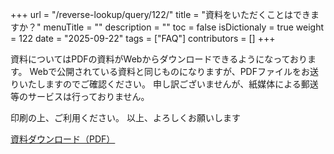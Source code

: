 +++
url = "/reverse-lookup/query/122/"
title = "資料をいただくことはできますか？"
menuTitle = ""
description = ""
toc = false
isDictionaly = true
weight = 122
date = "2025-09-22"
tags = ["FAQ"]
contributors = []
+++

資料についてはPDFの資料がWebからダウンロードできるようになっております。
Webで公開されている資料と同じものになりますが、PDFファイルをお送りいたしますのでご確認ください。
申し訳ございませんが、紙媒体による郵送等のサービスは行っておりません。

印刷の上、ご利用ください。
以上、よろしくお願いします

<a href="/nipoplus3.pdf" target="_blank" rel="noopener"  class="btn btn-info btn-lg my-5">資料ダウンロード（PDF）</a>
